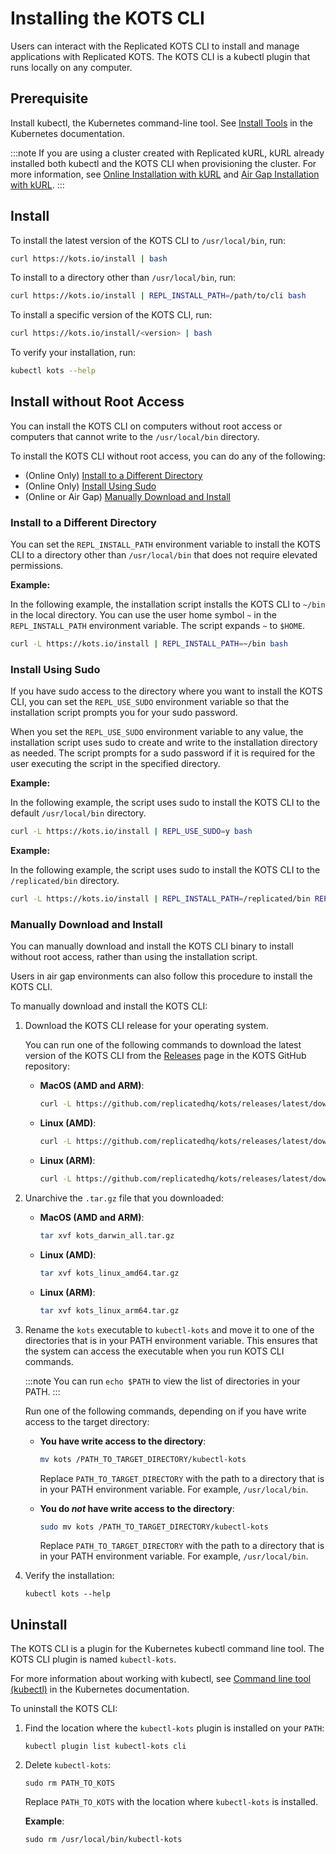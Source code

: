 # Installing the KOTS CLI

Users can interact with the Replicated KOTS CLI to install and manage applications with Replicated KOTS. The KOTS CLI is a kubectl plugin that runs locally on any computer.


## Prerequisite

Install kubectl, the Kubernetes command-line tool. See [Install Tools](https://kubernetes.io/docs/tasks/tools/) in the Kubernetes documentation.

:::note
If you are using a cluster created with Replicated kURL, kURL already installed both kubectl and the KOTS CLI when provisioning the cluster. For more information, see [Online Installation with kURL](/enterprise/installing-kurl) and [Air Gap Installation with kURL](/enterprise/installing-kurl-airgap).
:::

## Install

To install the latest version of the KOTS CLI to `/usr/local/bin`, run:

```bash
curl https://kots.io/install | bash
```

To install to a directory other than `/usr/local/bin`, run:

```bash
curl https://kots.io/install | REPL_INSTALL_PATH=/path/to/cli bash
```

To install a specific version of the KOTS CLI, run:

```bash
curl https://kots.io/install/<version> | bash
```

To verify your installation, run:

```bash
kubectl kots --help
```

## Install without Root Access

You can install the KOTS CLI on computers without root access or computers that cannot write to the `/usr/local/bin` directory.

To install the KOTS CLI without root access, you can do any of the following:

* (Online Only) [Install to a Different Directory](#install-to-a-different-directory)
* (Online Only) [Install Using Sudo](#install-using-sudo)
* (Online or Air Gap) [Manually Download and Install](#manually-download-and-install)

### Install to a Different Directory

You can set the `REPL_INSTALL_PATH` environment variable to install the KOTS CLI to a directory other than `/usr/local/bin` that does not require elevated permissions.

**Example:**

In the following example, the installation script installs the KOTS CLI to `~/bin` in the local directory. You can use the user home symbol `~` in the `REPL_INSTALL_PATH` environment variable. The script expands `~` to `$HOME`.

```bash
curl -L https://kots.io/install | REPL_INSTALL_PATH=~/bin bash
```

### Install Using Sudo

If you have sudo access to the directory where you want to install the KOTS CLI, you can set the `REPL_USE_SUDO` environment variable so that the installation script prompts you for your sudo password.

When you set the `REPL_USE_SUDO` environment variable to any value, the installation script uses sudo to create and write to the installation directory as needed. The script prompts for a sudo password if it is required for the user executing the script in the specified directory.

**Example:**

In the following example, the script uses sudo to install the KOTS CLI to the default `/usr/local/bin` directory.

```bash
curl -L https://kots.io/install | REPL_USE_SUDO=y bash
```

**Example:**

In the following example, the script uses sudo to install the KOTS CLI to the `/replicated/bin` directory.

```bash
curl -L https://kots.io/install | REPL_INSTALL_PATH=/replicated/bin REPL_USE_SUDO=y bash
```

### Manually Download and Install

You can manually download and install the KOTS CLI binary to install without root access, rather than using the installation script.

Users in air gap environments can also follow this procedure to install the KOTS CLI.

To manually download and install the KOTS CLI:

1. Download the KOTS CLI release for your operating system.

   You can run one of the following commands to download the latest version of the KOTS CLI from the [Releases](https://github.com/replicatedhq/kots/releases/latest) page in the KOTS GitHub repository:

   * **MacOS (AMD and ARM)**:

      ```bash
      curl -L https://github.com/replicatedhq/kots/releases/latest/download/kots_darwin_all.tar.gz
      ```

   * **Linux (AMD)**:

      ```bash
      curl -L https://github.com/replicatedhq/kots/releases/latest/download/kots_linux_amd64.tar.gz
      ```

   * **Linux (ARM)**:

      ```bash
      curl -L https://github.com/replicatedhq/kots/releases/latest/download/kots_linux_arm64.tar.gz
      ```

1. Unarchive the `.tar.gz` file that you downloaded:

   * **MacOS (AMD and ARM)**:

      ```bash
      tar xvf kots_darwin_all.tar.gz
      ```
   * **Linux (AMD)**:

      ```bash
      tar xvf kots_linux_amd64.tar.gz
      ```
   * **Linux (ARM)**:

      ```bash
      tar xvf kots_linux_arm64.tar.gz
      ```

1. Rename the `kots` executable to `kubectl-kots` and move it to one of the directories that is in your PATH environment variable. This ensures that the system can access the executable when you run KOTS CLI commands.

   :::note
   You can run `echo $PATH` to view the list of directories in your PATH.
   :::

   Run one of the following commands, depending on if you have write access to the target directory:

   * **You have write access to the directory**:

     ```bash
     mv kots /PATH_TO_TARGET_DIRECTORY/kubectl-kots
     ```
     Replace `PATH_TO_TARGET_DIRECTORY` with the path to a directory that is in your PATH environment variable. For example, `/usr/local/bin`.

   * **You do _not_ have write access to the directory**: 

     ```bash
     sudo mv kots /PATH_TO_TARGET_DIRECTORY/kubectl-kots
     ```
     Replace `PATH_TO_TARGET_DIRECTORY` with the path to a directory that is in your PATH environment variable. For example, `/usr/local/bin`.

1. Verify the installation:

   ```
   kubectl kots --help
   ```

## Uninstall

The KOTS CLI is a plugin for the Kubernetes kubectl command line tool. The KOTS CLI plugin is named `kubectl-kots`.

For more information about working with kubectl, see [Command line tool (kubectl)](https://kubernetes.io/docs/reference/kubectl/) in the Kubernetes documentation.

To uninstall the KOTS CLI:

1. Find the location where the `kubectl-kots` plugin is installed on your `PATH`:

   ```
   kubectl plugin list kubectl-kots cli
   ```

2. Delete `kubectl-kots`:

   ```
   sudo rm PATH_TO_KOTS
   ```
   Replace `PATH_TO_KOTS` with the location where `kubectl-kots` is installed.

   **Example**:

   ```
   sudo rm /usr/local/bin/kubectl-kots
   ```
